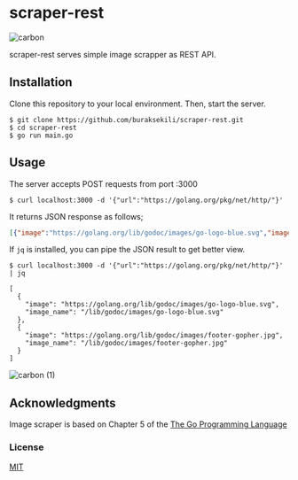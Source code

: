 # scraper-rest
![carbon](https://user-images.githubusercontent.com/32663655/106610344-bd842600-6577-11eb-8193-3132d8e96154.png)

scraper-rest serves simple image scrapper as REST API.

## Installation
Clone this repository to your local environment. 
Then, start the server.

```shell script
$ git clone https://github.com/buraksekili/scraper-rest.git
$ cd scraper-rest
$ go run main.go
```

## Usage
The server accepts POST requests from port :3000

```shell script
$ curl localhost:3000 -d '{"url":"https://golang.org/pkg/net/http/"}'
```
It returns JSON response as follows;
```JSON
[{"image":"https://golang.org/lib/godoc/images/go-logo-blue.svg","image_name":"/lib/godoc/images/go-logo-blue.svg"},{"image":"https://golang.org/lib/godoc/images/footer-gopher.jpg","image_name":"/lib/godoc/images/footer-gopher.jpg"}]
```

If `jq` is installed, you can pipe the JSON result to get better view.
```shell script
$ curl localhost:3000 -d '{"url":"https://golang.org/pkg/net/http/"}' | jq

[
  {
    "image": "https://golang.org/lib/godoc/images/go-logo-blue.svg",
    "image_name": "/lib/godoc/images/go-logo-blue.svg"
  },
  {
    "image": "https://golang.org/lib/godoc/images/footer-gopher.jpg",
    "image_name": "/lib/godoc/images/footer-gopher.jpg"
  }
]
```
![carbon (1)](https://user-images.githubusercontent.com/32663655/106610401-cecd3280-6577-11eb-95d9-f9b689b41f94.png)


## Acknowledgments
Image scraper is based on Chapter 5 of the [The Go Programming Language](https://www.gopl.io/)

### License
[MIT](https://github.com/buraksekili/scraper-rest/blob/master/LICENSE)
